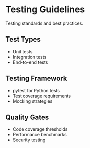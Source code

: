 # Testing Guidelines

Testing standards and best practices.

## Test Types
- Unit tests
- Integration tests
- End-to-end tests

## Testing Framework
- pytest for Python tests
- Test coverage requirements
- Mocking strategies

## Quality Gates
- Code coverage thresholds
- Performance benchmarks
- Security testing

